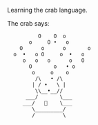 Learning the crab language.

The crab says:
```ASCII ART
          O    O  o
       o     O •   o
    O      o      o       o
  o  •   o O     o  •   o
     o   o   o      o   O
       O       o   • o
        o     o    o
         /\   • /\ 
        | / •   \ |
         \\__•__//
      ___/       \___
     ___/   🦀    \___
        \_________/
        /         \
```
